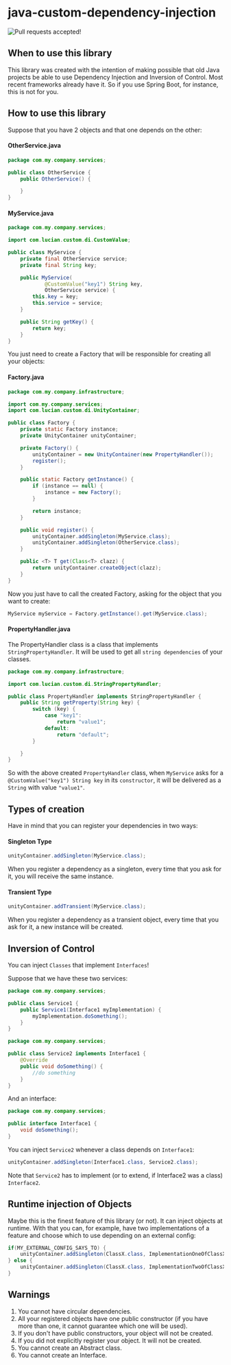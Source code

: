 # java-custom-dependency-injection

![Pull requests accepted!](https://img.shields.io/badge/PRs-Accepted-brightgreen.svg)

## When to use this library

This library was created with the intention of making possible that old Java projects be able to use Dependency Injection and Inversion of Control. 
Most recent frameworks already have it. So if you use Spring Boot, for instance, this is not for you.


## How to use this library

Suppose that you have 2 objects and that one depends on the other:

#### OtherService.java

```java
package com.my.company.services;

public class OtherService {
    public OtherService() {

    }
}
```

#### MyService.java

```java
package com.my.company.services;

import com.lucian.custom.di.CustomValue;

public class MyService {
    private final OtherService service;
    private final String key;

    public MyService(
            @CustomValue("key1") String key,
            OtherService service) {
        this.key = key;
        this.service = service;
    }

    public String getKey() {
        return key;
    }
}
```

You just need to create a Factory that will be responsible for creating all your objects:

#### Factory.java

```java
package com.my.company.infrastructure;

import com.my.company.services;
import com.lucian.custom.di.UnityContainer;

public class Factory {
    private static Factory instance;
    private UnityContainer unityContainer;

    private Factory() {
        unityContainer = new UnityContainer(new PropertyHandler());
        register();
    }

    public static Factory getInstance() {
        if (instance == null) {
            instance = new Factory();
        }

        return instance;
    }

    public void register() {
        unityContainer.addSingleton(MyService.class);
        unityContainer.addSingleton(OtherService.class);
    }

    public <T> T get(Class<T> clazz) {
        return unityContainer.createObject(clazz);
    }
}
```

Now you just have to call the created Factory, asking for the object that you want to create:

```java
MyService myService = Factory.getInstance().get(MyService.class);
```

#### PropertyHandler.java
The PropertyHandler class is a class that implements ```StringPropertyHandler```. 
It will be used to get all ```string dependencies``` of your classes.

```java
package com.my.company.infrastructure;

import com.lucian.custom.di.StringPropertyHandler;

public class PropertyHandler implements StringPropertyHandler {
    public String getProperty(String key) {
        switch (key) {
            case "key1":
                return "value1";
            default:
                return "default";
        }

    }
}
```

So with the above created ```PropertyHandler``` class, when ```MyService``` asks for a ```@CustomValue("key1") String key``` 
in its ```constructor```, it will be delivered as a ```String``` with value ```"value1"```.



## Types of creation

Have in mind that you can register your dependencies in two ways:

#### Singleton Type
```java
unityContainer.addSingleton(MyService.class);
```
When you register a dependency as a singleton, every time that you ask for it, you will receive the same instance.

#### Transient Type
```java
unityContainer.addTransient(MyService.class);
```

When you register a dependency as a transient object, every time that you ask for it, a new instance will be created.

## Inversion of Control

You can inject ```Classes``` that implement ```Interfaces```!

Suppose that we have these two services:

```java
package com.my.company.services;

public class Service1 {
    public Service1(Interface1 myImplementation) {
        myImplementation.doSomething();
    }
}
```

```java
package com.my.company.services;

public class Service2 implements Interface1 {
    @Override
    public void doSomething() {
        //do something
    }
}
```
And an interface:

```java
package com.my.company.services;

public interface Interface1 {
    void doSomething();
}
```

You can inject ```Service2``` whenever a class depends on ```Interface1```:

```java
unityContainer.addSingleton(Interface1.class, Service2.class);
```

Note that ```Service2``` has to implement (or to extend, if Interface2 was a class) ```Interface2```. 

## Runtime injection of Objects

Maybe this is the finest feature of this library (or not). It can inject objects at runtime. 
With that you can, for example, have two implementations of a feature and choose which to use depending on an external config:

```java
if(MY_EXTERNAL_CONFIG_SAYS_TO) {
    unityContainer.addSingleton(ClassX.class, ImplementationOneOfClassX.class);
} else {
    unityContainer.addSingleton(ClassX.class, ImplementationTwoOfClassX.class);
}
```

## Warnings 

1. You cannot have circular dependencies.
2. All your registered objects have one public constructor (if you have more than one, it cannot guarantee which one will be used).
3. If you don't have public constructors, your object will not be created.
4. If you did not explicitly register your object. It will not be created.
5. You cannot create an Abstract class.
6. You cannot create an Interface.